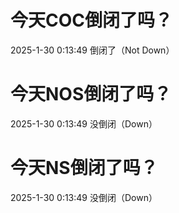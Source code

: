 # 今天COC倒闭了吗？

2025-1-30 0:13:49 倒闭了（Not Down）

# 今天NOS倒闭了吗？

2025-1-30 0:13:49 没倒闭（Down）

# 今天NS倒闭了吗？

2025-1-30 0:13:49 没倒闭（Down）

